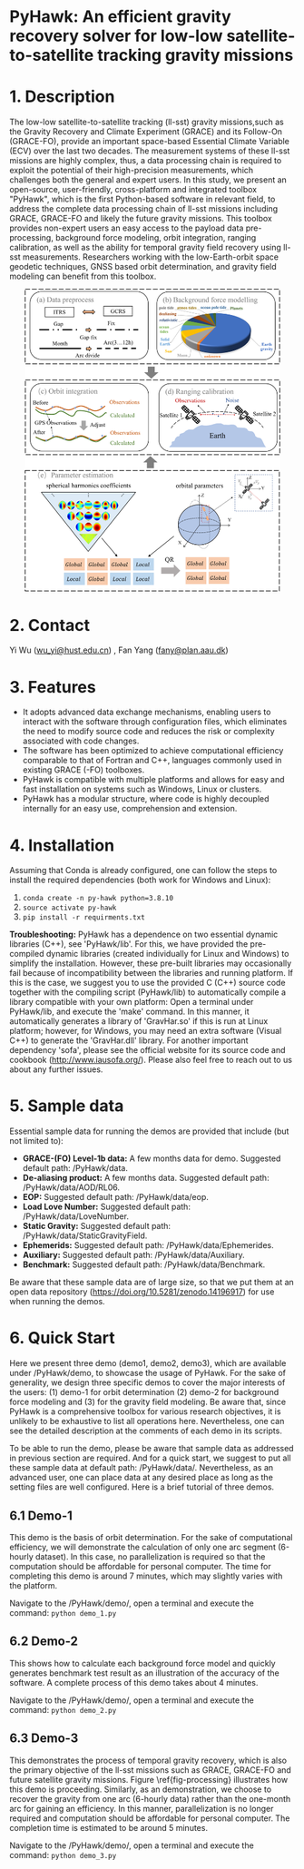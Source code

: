# PyHawk: An efficient gravity recovery solver for low-low satellite-to-satellite tracking gravity missions

# 1. Description
The low-low satellite-to-satellite tracking (ll-sst) gravity missions,such as the Gravity Recovery and Climate Experiment (GRACE) and its Follow-On (GRACE-FO), provide an important space-based Essential Climate Variable (ECV) over the last two decades. The measurement systems of these ll-sst missions are highly complex, thus, a data processing chain is required to exploit the potential of their high-precision measurements, which challenges both the general and expert users. In this study, we present an open-source, user-friendly, cross-platform and integrated toolbox "PyHawk", which is the first Python-based software in relevant field, to address the complete data processing chain of ll-sst missions including GRACE, GRACE-FO and likely the future gravity missions. This toolbox provides non-expert users an easy access to the payload data pre-processing, background force modeling, orbit integration, ranging calibration, as well as the ability for temporal gravity field recovery using ll-sst measurements. Researchers working with the low-Earth-orbit space geodetic techniques, GNSS based orbit determination, and gravity field modeling can benefit from this toolbox.

<div align=center>
    <img src="module.png" width="450" >
</div>

# 2. Contact

Yi Wu (wu_yi@hust.edu.cn) , Fan Yang (fany@plan.aau.dk)

# 3. Features
- It adopts advanced data exchange mechanisms, enabling users to interact with the software through configuration files, which eliminates the need to modify source code and reduces the risk or complexity associated with code changes.
- The software has been optimized to achieve computational efficiency comparable to that of Fortran and C++, languages commonly used in existing GRACE (-FO) toolboxes.
- PyHawk is compatible with multiple platforms and allows for easy and fast installation on systems such as Windows, Linux or clusters.
- PyHawk has a modular structure, where code is highly decoupled internally for an easy use, comprehension and extension.

# 4. Installation

Assuming that Conda is already configured, one can follow the steps to install the required dependencies (both work for Windows and Linux):
1. `conda create -n py-hawk python=3.8.10`
2. `source activate py-hawk` 
3. `pip install -r requirments.txt` 

**Troubleshooting:** PyHawk has a dependence on two essential dynamic libraries (C++), see 'PyHawk/lib'. For this, we have provided the pre-compiled dynamic libraries (created individually for Linux and Windows) to simplify the installation. However, these pre-built libraries may occasionally fail because of incompatibility between the libraries and running platform. If this is the case, we suggest you to use the provided C (C++) source code together with the compiling script (PyHawk/lib) to automatically compile a library compatible with your own platform: Open a terminal under PyHawk/lib, and execute the 'make' command. In this manner, it automatically generates a library of 'GravHar.so' if this is run at Linux platform; however, for Windows, you may need an extra software (Visual C++) to generate the 'GravHar.dll' library. For another important dependency 'sofa', please see the official website for its source code and cookbook (http://www.iausofa.org/). Please also feel free to reach out to us about any further issues. 

# 5. Sample data
Essential sample data for running the demos are provided that include (but not limited to):
- **GRACE-(FO) Level-1b data:** A few months data for demo. Suggested default path: /PyHawk/data.
- **De-aliasing product:** A few months data. Suggested default path: /PyHawk/data/AOD/RL06.
- **EOP:** Suggested default path: /PyHawk/data/eop.
- **Load Love Number:** Suggested default path: /PyHawk/data/LoveNumber.
- **Static Gravity:** Suggested default path: /PyHawk/data/StaticGravityField.
- **Ephemerids:** Suggested default path: /PyHawk/data/Ephemerides.
- **Auxiliary:** Suggested default path: /PyHawk/data/Auxiliary.
- **Benchmark:** Suggested default path: /PyHawk/data/Benchmark.

Be aware that these sample data are of large size, so that we put them at an open data repository (https://doi.org/10.5281/zenodo.14196917) for use when running the demos.

# 6. Quick Start
Here we present three demo (demo1, demo2, demo3), which are available under /PyHawk/demo, to showcase the usage of PyHawk. For the sake of generality, we design three specific demos to cover the major interests of the users: (1) demo-1 for orbit determination (2) demo-2 for background force modeling and (3) for the gravity field modeling. Be aware that, since PyHawk is a comprehensive toolbox for various research objectives, it is unlikely to be exhaustive to list all operations here. Nevertheless, one can see the detailed description at the comments of each demo in its scripts.

To be able to run the demo, please be aware that sample data as addressed in previous section are required. And for a quick start, we suggest to put all these sample data at default path: /PyHawk/data/. Nevertheless, as an advanced user, one can place data at any desired place as long as the setting files are well configured. Here is a brief tutorial of three demos.

## 6.1 Demo-1
This demo is the basis of orbit determination. For the sake of computational efficiency, we will demonstrate the calculation of only one arc segment (6-hourly dataset). In this case, no parallelization is required so that the computation should be affordable for personal computer. The time for completing this demo is around 7 minutes, which may slightly varies with the platform.

Navigate to the /PyHawk/demo/, open a terminal and execute the command: `python demo_1.py`

## 6.2 Demo-2
This shows how to calculate each background force model and quickly generates benchmark test result as an illustration of the accuracy of the software. A complete process of this demo takes about 4 minutes.

Navigate to the /PyHawk/demo/, open a terminal and execute the command: `python demo_2.py`

## 6.3 Demo-3
This demonstrates the process of temporal gravity recovery, which is also the primary objective of the ll-sst missions such as GRACE, GRACE-FO and future satellite gravity missions. Figure \ref{fig-processing} illustrates how this demo is proceeding. Similarly, as an demonstration, we choose to recover the gravity from one arc (6-hourly data) rather than the one-month arc for gaining an efficiency. In this manner, parallelization is no longer required and computation should be affordable for personal computer. The completion time is estimated to be around 5 minutes.

Navigate to the /PyHawk/demo/, open a terminal and execute the command: `python demo_3.py`
